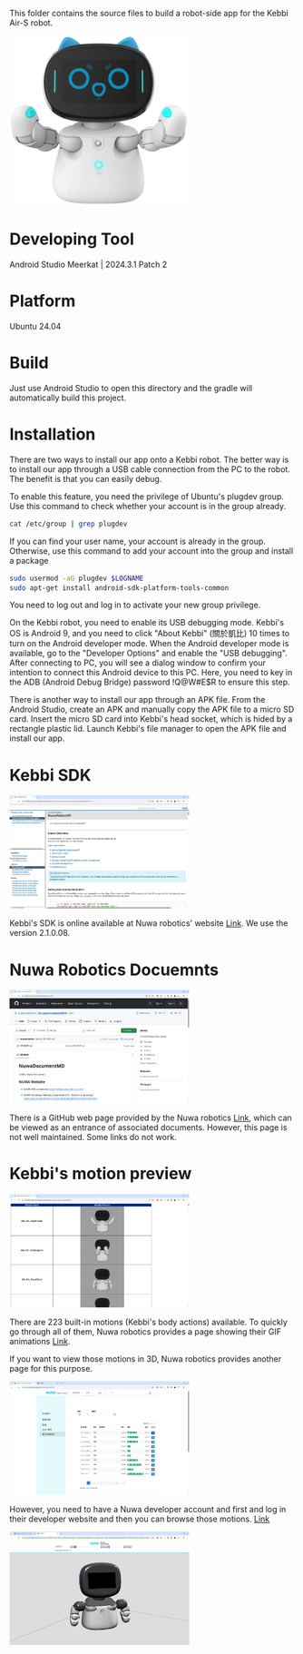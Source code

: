 This folder contains the source files to build a robot-side app for the Kebbi Air-S robot.

![Kebbi](KebbiAirS.png)

# Developing Tool
Android Studio Meerkat | 2024.3.1 Patch 2

# Platform
Ubuntu 24.04

# Build
Just use Android Studio to open this directory and the gradle will automatically build this project.

# Installation
There are two ways to install our app onto a Kebbi robot.
The better way is to install our app through a USB cable connection from the PC to the robot. The benefit is that you can easily debug.

To enable this feature, you need the privilege of Ubuntu's plugdev group.
Use this command to check whether your account is in the group already.
```sh
cat /etc/group | grep plugdev
```
If you can find your user name, your account is already in the group.
Otherwise, use this command to add your account into the group and install a package
```sh
sudo usermod -aG plugdev $LOGNAME
sudo apt-get install android-sdk-platform-tools-common
```
You need to log out and log in to activate your new group privilege.

On the Kebbi robot, you need to enable its USB debugging mode.
Kebbi's OS is Android 9, and you need to click "About Kebbi" (關於凱比) 10 times to turn on the Android developer mode.
When the Android developer mode is available, go to the "Developer Options" and enable the "USB debugging".
After connecting to PC, you will see a dialog window to confirm your intention to connect this Android device to this PC. Here, you need to key in the ADB (Android Debug Bridge) password !Q@W#E$R to ensure this step.

There is another way to install our app through an APK file. From the Android Studio, create an APK and manually copy the APK file to a micro SD card. Insert the micro SD card into Kebbi's head socket, which is hided by a rectangle plastic lid. Launch Kebbi's file manager to open the APK file and install our app.

# Kebbi SDK

<img src="Kebbi_SDK.jpg" alt="Kebbi SDK" height="200"/>

Kebbi's SDK is online available at Nuwa robotics' website [Link](https://developer-docs.nuwarobotics.com/sdk/javadoc/reference/com/nuwarobotics/service/agent/NuwaRobotAPI.html). We use the version 2.1.0.08.

# Nuwa Robotics Docuemnts

<img src="NUWA_Document.jpg" alt="Nuwa Document" height="200"/>

There is a GitHub web page provided by the Nuwa robotics [Link](https://github.com/nuwarobotics/NuwaDocumentMD), which can be viewed as an entrance of associated documents. However, this page is not well maintained. Some links do not work.

# Kebbi's motion preview

<img src="Kebbi_motion.jpg" alt="Kebbi Motions Preview" height="200"/>

There are 223 built-in motions (Kebbi's body actions) available. To quickly go through all of them, Nuwa robotics provides a page showing their GIF animations [Link](https://developer-docs.nuwarobotics.com/sdk/kebbi_motion_preview/showPic.html).

If you want to view those motions in 3D, Nuwa robotics provides another page for this purpose.

<img src="Kebbi_motion_3D_list.jpg" alt="Kebbi motion 3D list" height="200"/>

However, you need to have a Nuwa developer account and first and log in their developer website and then you can browse those motions.
[Link](https://dss.nuwarobotics.com/documents/listMotionFile)

<img src="Kebbi_motion_3D.jpg" alt="Kebbi motion 3D" height="200"/>
